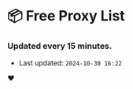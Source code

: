 # :package: Free Proxy List
### Updated every 15 minutes.

- Last updated: `2024-10-30 16:22`

:heart:
